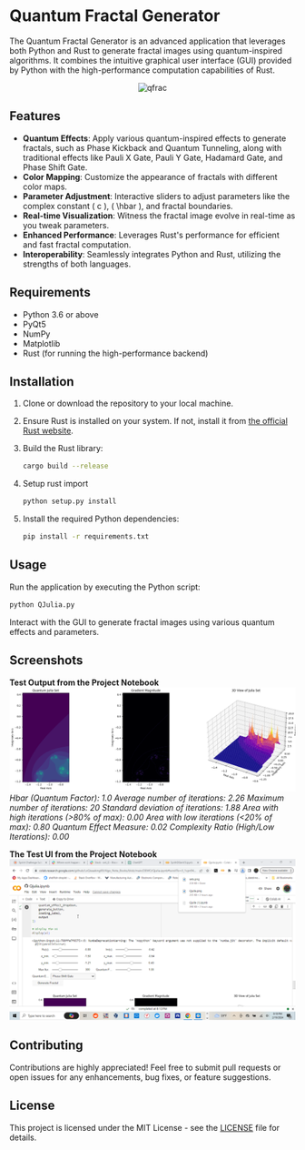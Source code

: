 
# Quantum Fractal Generator

The Quantum Fractal Generator is an advanced application that leverages both Python and Rust to generate fractal images using quantum-inspired algorithms. It combines the intuitive graphical user interface (GUI) provided by Python with the high-performance computation capabilities of Rust.

<p align="center">
  <img src="https://github.com/LoQiseaking69/Qjulia/blob/main/ASSETS/IMG_7142.gif" alt="qfrac">
</p>

## Features

- **Quantum Effects**: Apply various quantum-inspired effects to generate fractals, such as Phase Kickback and Quantum Tunneling, along with traditional effects like Pauli X Gate, Pauli Y Gate, Hadamard Gate, and Phase Shift Gate.
- **Color Mapping**: Customize the appearance of fractals with different color maps.
- **Parameter Adjustment**: Interactive sliders to adjust parameters like the complex constant \( c \), \( \hbar \), and fractal boundaries.
- **Real-time Visualization**: Witness the fractal image evolve in real-time as you tweak parameters.
- **Enhanced Performance**: Leverages Rust's performance for efficient and fast fractal computation.
- **Interoperability**: Seamlessly integrates Python and Rust, utilizing the strengths of both languages.

## Requirements

- Python 3.6 or above
- PyQt5
- NumPy
- Matplotlib
- Rust (for running the high-performance backend)

## Installation

1. Clone or download the repository to your local machine.
2. Ensure Rust is installed on your system. If not, install it from [the official Rust website](https://www.rust-lang.org/).
3. Build the Rust library:

   ```bash
   cargo build --release
   ```

4. Setup rust import

    ```bash
    python setup.py install
    ```
5. Install the required Python dependencies:

   ```bash
   pip install -r requirements.txt
   ```
## Usage

Run the application by executing the Python script:

```bash
python QJulia.py
```

Interact with the GUI to generate fractal images using various quantum effects and parameters.

## Screenshots

**Test Output from the Project Notebook**
![Quantum Fractal Generator](https://github.com/LoQiseaking69/Qjulia/blob/main/ASSETS/setx.png)
*Hbar (Quantum Factor): 1.0
Average number of iterations: 2.26
Maximum number of iterations: 20
Standard deviation of iterations: 1.88
Area with high iterations (>80% of max): 0.00
Area with low iterations (<20% of max): 0.80
Quantum Effect Measure: 0.02
Complexity Ratio (High/Low Iterations): 0.00*

**The Test UI from the Project Notebook**
![QUI](https://github.com/LoQiseaking69/Qjulia/blob/main/ASSETS/ScreenShot_2_10_2024_8_18_41_PM.png)

## Contributing

Contributions are highly appreciated! Feel free to submit pull requests or open issues for any enhancements, bug fixes, or feature suggestions.

## License

This project is licensed under the MIT License - see the [LICENSE](/LICENSE) file for details.
